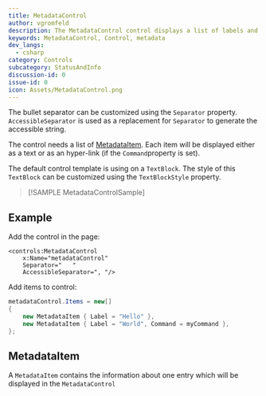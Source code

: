 ```yaml
---
title: MetadataControl
author: vgromfeld
description: The MetadataControl control displays a list of labels and hyper-links separated by a bullet.
keywords: MetadataControl, Control, metadata
dev_langs:
  - csharp
category: Controls
subcategory: StatusAndInfo
discussion-id: 0
issue-id: 0
icon: Assets/MetadataControl.png
---
```


The bullet separator can be customized using the `Separator` property.
`AccessibleSeparator` is used as a replacement for `Separator` to generate the accessible string.

The control needs a list of [MetadataItem](https://github.com/windows-toolkit/WindowsCommunityToolkit/blob/main/Microsoft.Toolkit.Uwp.UI.Controls.Core/MetadataControl/MetadataItem.cs).
Each item will be displayed either as a text or as an hyper-link (if the `Command`property is set).

The default control template is using on a `TextBlock`. The style of this `TextBlock` can be customized using the `TextBlockStyle` property.

> [!SAMPLE MetadataControlSample]

## Example

Add the control in the page:

```xaml
<controls:MetadataControl
    x:Name="metadataControl"
    Separator="   "
    AccessibleSeparator=", "/>
```

Add items to control:

```cs
metadataControl.Items = new[]
{
    new MetadataItem { Label = "Hello" },
    new MetadataItem { Label = "World", Command = myCommand },
};
```

## MetadataItem

A `MetadataItem` contains the information about one entry which will be displayed in the `MetadataControl`
